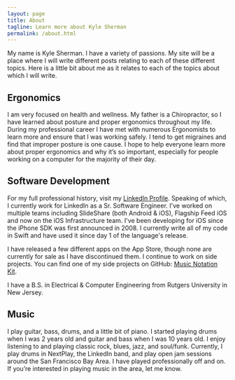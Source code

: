 ```yaml
---
layout: page
title: About
tagline: Learn more about Kyle Sherman
permalink: /about.html
---
```


My name is Kyle Sherman. I have a variety of passions. My site will be a place where I will write different posts relating to each of these different topics. Here is a little bit about me as it relates to each of the topics about which I will write. 

## Ergonomics
I am very focused on health and wellness. My father is a Chiropractor, so I have learned about posture and proper ergonomics throughout my life. During my professional career I have met with numerous Ergonomists to learn more and ensure that I was working safely. I tend to get migraines and find that improper posture is one cause. I hope to help everyone learn more about proper ergonomics and why it’s so important, especially for people working on a computer for the majority of their day. 

## Software Development
For my full professional history, visit my [LinkedIn Profile](https://www.linkedin.com/in/kyledsherman/). Speaking of which, I currently work for LinkedIn as a Sr. Software Engineer. I've worked on multiple teams including SlideShare (both Android & iOS), Flagship Feed iOS and now on the iOS Infrastructure team. I've been developing for iOS since the iPhone SDK was first announced in 2008. I currently write all of my code in Swift and have used it since day 1 of the language's release.

I have released a few different apps on the App Store, though none are currently for sale as I have discontinued them. I continue to work on side projects. You can find one of my side projects on GitHub: [Music Notation Kit](https://github.com/drumnkyle/music-notation-kit). 

I have a B.S. in Electrical & Computer Engineering from Rutgers University in New Jersey. 

## Music
I play guitar, bass, drums, and a little bit of piano. I started playing drums when I was 2 years old and guitar and bass when I was 10 years old. I enjoy listening to and playing classic rock, blues, jazz, and soul/funk. Currently, I play drums in NextPlay, the LinkedIn band, and play open jam sessions around the San Francisco Bay Area. I have played professionally off and on. If you’re interested in playing music in the area, let me know. 
